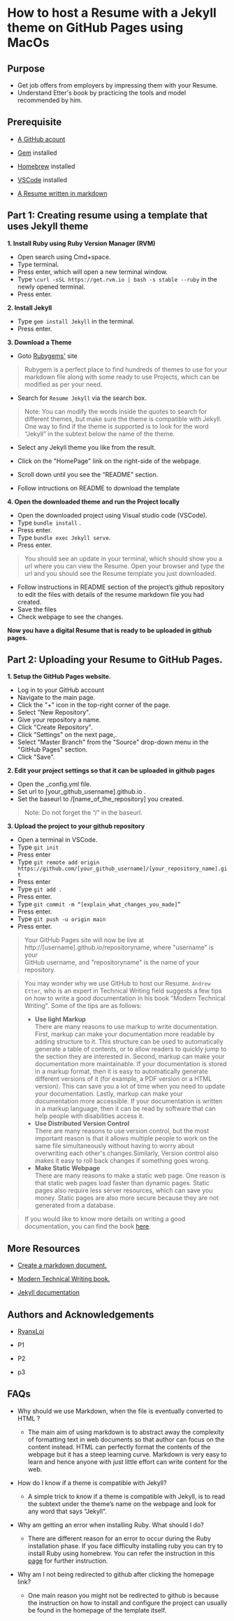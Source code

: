 
  
# How to host a Resume with a Jekyll theme on GitHub Pages using MacOs  
  
## Purpose  
  
- Get job offers from employers by impressing them with your Resume.  
- Understand Etter's book by practicing the tools and model  recommended by him.  
  
## Prerequisite  
  
-   [A GitHub acount](https://docs.github.com/en/get-started/signing-up-for-github/signing-up-for-a-new-github-account)  
  
-   [Gem](https://sourabhbajaj.com/mac-setup/Ruby/RubyGems.html) installed  
  
-   [Homebrew](https://brew.sh/) installed  
  
-   [VSCode](https://formulae.brew.sh/cask/visual-studio-code) installed  
  
-   [A Resume written in markdown](https://github.com/shahdipesh/resume/blob/master/README.md#more-resources)  
  
  
  
  
## **Part 1**: Creating resume using a template that uses Jekyll theme
  
  
  
 **1. Install Ruby using Ruby Version Manager (RVM)**  
   
 - Open search using Cmd+space.  
 - Type terminal.  
 - Press enter, which will open a new terminal  window.  
 - Type `\curl -sSL https://get.rvm.io | bash -s stable --ruby` in the newly opened terminal.  
 - Press enter.  
  
  
 **2. Install Jekyll**  
 
 - Type `gem install Jekyll` in the terminal.  
 - Press enter.  
  
  
  **3. Download a Theme**  
  - Goto [Rubygems'](https://rubygems.org) site

>  Rubygem is a perfect place to find hundreds of themes to use for your markdown file along with some ready to use Projects, which can be modified as per your need.
-  Search for `Resume Jekyll` via the search box.  
> Note: You can modify the words inside the quotes to search for  
> different themes, but make sure the theme is compatible with Jekyll.  
> One way to find if the theme is supported is to look for the word  
> “Jekyll” in the subtext below the name of the theme.  
  
 -  Select any Jekyll theme you like from the result.  
  
 -  Click on the "HomePage" link on the right-side of the webpage.  
  
 -  Scroll down until you see the “README" section.  
 - Follow intructions on README to download the template  
  
 **4. Open the downloaded theme and run the Project locally**  
 -  Open the  downloaded project using Visual studio code (VSCode).  
 - Type `bundle install` .  
 - Press enter.  
 - Type `bundle exec Jekyll serve`.  
 - Press enter.  
 >You should see an update in your terminal, which should show you a url where you can view the Resume. Open your browser and type the url and you should see the  Resume template you just downloaded.  
-  Follow  instructions in README section of the project’s github repository to edit the files with details of the resume markdown file you had created.  
-  Save the files  
-  Check webpage to see the changes.  
  
  
**Now you have a digital Resume that is ready to be uploaded in github pages.**  
  
  
  
## Part 2: Uploading your Resume to GitHub Pages.  
  
 **1. **Setup the GitHub Pages website.****  
- Log in to your GitHub account
- Navigate to the main page.  
- Click the "+" icon in the top-right corner of the page.
- Select "New Repository".  
- Give your repository a name.
- Click "Create Repository".  
- Click "Settings" on the next page,.  
- Select "Master Branch" from the "Source" drop-down menu in the "GitHub Pages" section.
- Click "Save".  
  
  
  
**2.  Edit your project settings so that it can be uploaded in github pages**  
  
   - Open the _config.yml file.
   - Set url to [your_github_username].github.io  .
   - Set the baseurl to /[name_of_the_repository] you created.    
> Note: Do not forget the “/” in the baseurl.  
  
 **3. Upload the project to your github repository**  
- Open a terminal in VSCode.
-  Type `git init`  
- Press enter  
- Type `git remote add origin https://github.com/[your_github_username]/[your_repository_name].git`  
- Press enter  
- Type `git add .`  
- Press enter.  
- Type `git commit -m “[explain_what_changes_you_made]”`  
- Press enter.  
- Type `git push -u origin main`  
-  Press enter.  
  
> Your GitHub Pages site will now be live at  
> http://[username].github.io/repositoryname, where "username" is your  
> GitHub username, and "repositoryname" is the name of your repository.  
  
> You may wonder why we use GitHub  to host our Resume. `Andrew Etter`, who is an expert in Technical Writing field suggests a few tips on how to write a good documentation in his book "Modern Technical Writing". Some of the tips are as follows:  
> - **Use light Markup**  
   There are many reasons to use markup to write documentation. First, markup can make your documentation more readable by adding structure to it. This structure can be used to automatically generate a table of contents, or to allow readers to quickly jump to the section they are interested in.  Second, markup can make your documentation more maintainable. If your documentation is stored in a markup format, then it is easy to automatically generate different versions of it (for example, a PDF version or a HTML version). This can save you a lot of time when you need to update your documentation.  Lastly, markup can make your documentation more accessible. If your documentation is written in a markup language, then it can be read by software that can help people with disabilities access it.  
>- **Use Distributed Version Control**  
   > There are many reasons to use version control, but the most important reason is that it allows multiple people to work on the same file simultaneously without having to worry about overwriting each other's changes.Similarly, Version control also makes it easy to roll back changes if something goes wrong.  
>- **Make Static Webpage**  
> There are many reasons to make a static web page. One reason is that static web pages load faster than dynamic pages. Static pages also require less server resources, which can save you money. Static pages are also more secure because they are not generated from a database.  
  
> If you would like to know more details on writing a good documentation, you can find the book [here](https://www.amazon.ca/Modern-Technical-Writing-Introduction-Documentation-ebook/dp/B01A2QL9SS).  
  
  
## More Resources  
  
-   [Create a markdown document.](https://www.markdowntutorial.com)  
  
-   [Modern Technical Writing book.](https://www.amazon.ca/Modern-Technical-Writing-Introduction-Documentation-ebook/dp/B01A2QL9SS)  
  
-   [Jekyll documentation](https://jekyllrb.com/docs/installation/macos/)  
  
  
## Authors and Acknowledgements  
  
-   [RyanxLoi](https://github.com/RyanxLoi)  
  
-   P1  
  
-   P2  
  
-   p3  
  
  
  
  
 

## FAQs

  
 - Why should we use Markdown, when the file is eventually converted to HTML ?   
   -   The main aim of using markdown is to abstract away the complexity of formatting text in web documents so that author can focus on the content instead. HTML can perfectly format the contents of the webpage but it has a steep learning curve. Markdown is very easy to learn and hence anyone with just little effort can write content for the web.  
  
  
 - How do I know if a theme is compatible with Jekyll?  

   -   A simple trick to know if a theme is compatible with Jekyll, is to read the subtext under the theme’s name on the webpage and look for any word that says “Jekyll”.  
  
  
-   Why am getting an error when installing Ruby. What should I do?  
	-  There are different reason for an error to occur during the Ruby installation phase. If you face difficulty installing ruby you can try to install Ruby using homebrew. You can refer the instruction in this [page](https://jekyllrb.com/docs/installation/macos/) for further instruction.  
  
  -   Why am I not being redirected to github after clicking the homepage link? 
	   - One main reason you might not be redirected to github is because the instruction on how to install and configure the project can usually be found in the homepage of the template itself. 
